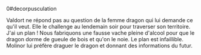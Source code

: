 0#decorpusculation
 
Valdort ne répond pas au question de la femme dragon qui lui demande ce qu'il veut.
Elle le challenge au lendemain soir pour traverser son territoire. 
J'ai un plan !
Nous fabriquons une fausse vache pleine d'alcool pour que le dragon dorme de gueule de bois et qu'on le noie. Le plan est infaillible. Molinor lui préfère draguer le dragon et donnant des informations du futur.